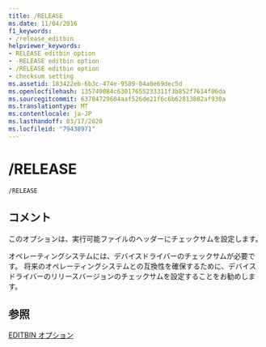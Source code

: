 ```yaml
---
title: /RELEASE
ms.date: 11/04/2016
f1_keywords:
- /release_editbin
helpviewer_keywords:
- RELEASE editbin option
- -RELEASE editbin option
- /RELEASE editbin option
- checksum setting
ms.assetid: 183422eb-6b3c-474e-9589-04a0e69dec5d
ms.openlocfilehash: 135740084c63017655233311f3b852f7614f06da
ms.sourcegitcommit: 63784729604aaf526de21f6c6b62813882af930a
ms.translationtype: MT
ms.contentlocale: ja-JP
ms.lasthandoff: 03/17/2020
ms.locfileid: "79438971"
---
```

# <a name="release"></a>/RELEASE

```
/RELEASE
```

## <a name="remarks"></a>コメント

このオプションは、実行可能ファイルのヘッダーにチェックサムを設定します。

オペレーティングシステムには、デバイスドライバーのチェックサムが必要です。 将来のオペレーティングシステムとの互換性を確保するために、デバイスドライバーのリリースバージョンのチェックサムを設定することをお勧めします。

## <a name="see-also"></a>参照

[EDITBIN オプション](editbin-options.md)

